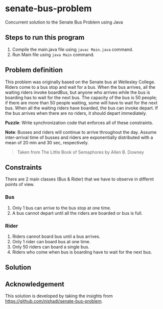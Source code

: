 # senate-bus-problem
Concurrent solution to the Senate Bus Problem using Java

## Steps to run this program
1. Compile the main.java file using ```javac Main.java``` command.
2. Run Main file using ```java Main``` command.

## Problem definition
This problem was originally based on the Senate bus at Wellesley College. Riders come to a bus stop and wait for a bus. When the bus arrives, all the waiting riders invoke boardBus, but anyone who arrives while the bus is boarding has to wait for the next bus. The capacity of the bus is 50 people; if there are more than 50 people waiting, some will have to wait for the next bus. When all the waiting riders have boarded, the bus can invoke depart. If the bus arrives when there are no riders, it should depart immediately.

**Puzzle**: Write synchronization code that enforces all of these constraints.

**Note**: Busses and riders will continue to arrive throughout the day. Assume inter-arrival time of busses and riders are exponentially distributed with a mean of 20 min and 30 sec, respectively.

> Taken from The Little Book of Semaphores by Allen B. Downey

## Constraints
There are 2 main classes (Bus & Rider) that we have to observe in differnt points of view.

### Bus
1. Only 1 bus can arrive to the bus stop at one time.
2. A bus cannot depart until all the riders are boarded or bus is full.

### Rider
1. Riders cannot board bus until a bus arrives.
2. Only 1 rider can board bus at one time.
3. Only 50 riders can board a single bus.
4. Riders who come when bus is boarding have to wait for the next bus.

## Solution


## Acknowledgement
This solution is developed by taking the insights from https://github.com/nishadi/senate-bus-problem.
